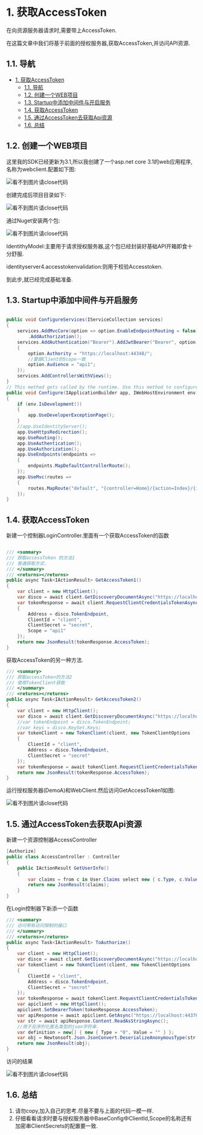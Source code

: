 # 1. 获取AccessToken

在向资源服务器请求时,需要带上AccessToken.

在这篇文章中我们将基于前面的授权服务器,获取AccessToken,并访问API资源.

## 1.1. 导航
<!-- TOC -->

- [1. 获取AccessToken](#1-获取accesstoken)
    - [1.1. 导航](#11-导航)
    - [1.2. 创建一个WEB项目](#12-创建一个web项目)
    - [1.3. Startup中添加中间件与开启服务](#13-startup中添加中间件与开启服务)
    - [1.4. 获取AccessToken](#14-获取accesstoken)
    - [1.5. 通过AccessToken去获取Api资源](#15-通过accesstoken去获取api资源)
    - [1.6. 总结](#16-总结)

<!-- /TOC -->

## 1.2. 创建一个WEB项目

这里我的SDK已经更新为3.1,所以我创建了一个asp.net core 3.1的web应用程序,名称为webclient.配置如下图:

![看不到图片请close代码](./imgs/4_NewWebClientSetting1.png)

创建完成后项目目录如下:

![看不到图片请close代码](./imgs/5_WebClient1.png)

通过Nuget安装两个包:

![看不到图片请close代码](./imgs/6_WebClientNugetObject.png)

IdentithyModel:主要用于请求授权服务器,这个包已经封装好基础API开箱即食十分舒服.

identityserver4.accesstokenvalidation:则用于校验Accesstoken.

到此步,就已经完成基础准备.

## 1.3. Startup中添加中间件与开启服务

```c#

public void ConfigureServices(IServiceCollection services)
{
    services.AddMvcCore(option => option.EnableEndpointRouting = false)
        .AddAuthorization();
    services.AddAuthentication("Bearer").AddJwtBearer("Bearer", option =>
    {
        option.Authority = "https://localhost:44348/";
        //要跟Client的Scope一致
        option.Audience = "api1";
    });
    services.AddControllersWithViews();
}
// This method gets called by the runtime. Use this method to configure the HTTP request pipeline.
public void Configure(IApplicationBuilder app, IWebHostEnvironment env)
{
    if (env.IsDevelopment())
    {
        app.UseDeveloperExceptionPage();
    }
    //app.UseIdentityServer();
    app.UseHttpsRedirection();
    app.UseRouting();
    app.UseAuthentication();
    app.UseAuthorization();
    app.UseEndpoints(endpoints =>
    {
        endpoints.MapDefaultControllerRoute();
    });
    app.UseMvc(routes =>
    {
        routes.MapRoute("default", "{controller=Home}/{action=Index}/{id?}");
    });
}
```

## 1.4. 获取AccessToken

新建一个控制器LoginController.里面有一个获取AccessToken的函数

```c#

/// <summary>
/// 获取accessToken 的方法1
/// 普通获取方式.
/// </summary>
/// <returns></returns>
public async Task<IActionResult> GetAccessToken1()
{
    var client = new HttpClient();
    var disco = await client.GetDiscoveryDocumentAsync("https://localhost:44348/");
    var tokenResponse = await client.RequestClientCredentialsTokenAsync(new ClientCredentialsTokenRequest
    {
        Address = disco.TokenEndpoint,
        ClientId = "client",
        ClientSecret = "secret",
        Scope = "api1"
    });
    return new JsonResult(tokenResponse.AccessToken);
}

```

获取AccessToken的另一种方法.

```c#
/// <summary>
/// 获取accessToken的方法2
/// 使用TokenClient获取
/// </summary>
/// <returns></returns>
public async Task<IActionResult> GetAccessToken2()
{
    var client = new HttpClient();
    var disco = await client.GetDiscoveryDocumentAsync("https://localhost:44348/");
    //var tokenEndpoint = disco.TokenEndpoint;
    //var keys = disco.KeySet.Keys;
    var tokenClient = new TokenClient(client, new TokenClientOptions
    {
        ClientId = "client",
        Address = disco.TokenEndpoint,
        ClientSecret = "secret"
    });
    var tokenResponse = await tokenClient.RequestClientCredentialsTokenAsync("api1");
    return new JsonResult(tokenResponse.AccessToken);
}
```

运行授权服务器(DemoA)和WebClient.然后访问GetAccessToken1如图:

![看不到图片请close代码](./imgs/7_AccessToken.png)

## 1.5. 通过AccessToken去获取Api资源

新建一个资源控制器AccessController

```c#
[Authorize]
public class AccessController : Controller
{
    public IActionResult GetUserInfo()
    {
        var claims = from c in User.Claims select new { c.Type, c.Value };
        return new JsonResult(claims);
    }
}
```

在Login控制器下新添一个函数

```c#
/// <summary>
/// 访问带有访问限制的接口
/// </summary>
/// <returns></returns>
public async Task<IActionResult> ToAuthorize()
{
    var client = new HttpClient();
    var disco = await client.GetDiscoveryDocumentAsync("https://localhost:44348/");
    var tokenClient = new TokenClient(client, new TokenClientOptions
    {
        ClientId = "client",
        Address = disco.TokenEndpoint,
        ClientSecret = "secret"
    });
    var tokenResponse = await tokenClient.RequestClientCredentialsTokenAsync("api1");
    var apiclient = new HttpClient();
    apiclient.SetBearerToken(tokenResponse.AccessToken);
    var apiResponse = await apiclient.GetAsync("https://localhost:44370/access/getuserinfo");
    var str = await apiResponse.Content.ReadAsStringAsync();
    //用于反序列化匿名类型的json字符串.
    var definition = new[] { new { Type = "0", Value = "" } };
    var obj = Newtonsoft.Json.JsonConvert.DeserializeAnonymousType(str, definition);
    return new JsonResult(obj);
}
```
访问的结果

![看不到图片请close代码](./imgs/8_ResultJson.png)

## 1.6. 总结

1. 请勿copy,加入自己的思考.尽量不要与上面的代码一模一样.
2. 仔细看看请求时要与授权服务器中BaseConfig中ClientId,Scope的名称还有加密串ClientSecrets的配置要一致.